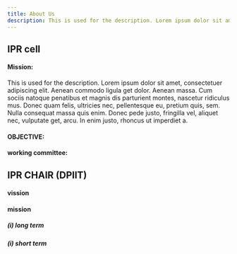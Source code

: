 ```yaml
---
title: About Us
description: This is used for the description. Lorem ipsum dolor sit amet, consectetuer adipiscing elit. Aenean commodo ligula get dolor. Aenean m
---
```


## IPR cell

#### Mission:

This is used for the description. Lorem ipsum dolor sit amet, consectetuer adipiscing elit. Aenean commodo ligula get dolor. Aenean massa. Cum sociis natoque penatibus et magnis dis parturient montes, nascetur ridiculus mus. Donec quam felis, ultricies nec, pellentesque eu, pretium quis, sem. Nulla consequat massa quis enim. Donec pede justo, fringilla vel, aliquet nec, vulputate get, arcu. In enim justo, rhoncus ut imperdiet a.

#### OBJECTIVE:

#### working committee:

## IPR CHAIR (DPIIT)

#### vission

#### mission

##### (i) long term

##### (i) short term
